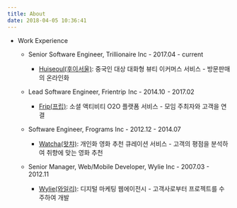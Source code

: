 ```yaml
---
title: About
date: 2018-04-05 10:36:41
---
```


- Work Experience
  - Senior Software Engineer, Trillionaire Inc - 2017.04 - current
    - [Huiseoul(후이서울)](https://www.huiseoul.com): 중국인 대상 대화형 뷰티 이커머스 서비스 - 방문판매의 온라인화

  - Lead Software Engineer, Frientrip  Inc - 2014.10  - 2017.02
    - [Frip(프립)](https://www.frip.co.kr): 소셜 액티비티 O2O 플랫폼 서비스 - 모임 주최자와 고객을 연결

  - Software Engineer, Frograms Inc - 2012.12 - 2014.07
    - [Watcha(왓챠)](https://www.watcha.net): 개인화 영화 추천 큐레이션 서비스 - 고객의 평점을 분석하여 취향에 맞는 영화 추천

  - Senior Manager, Web/Mobile Developer, Wylie Inc - 2007.03 - 2012.11
    - [Wylie(와일리)](https://www.wylie.co.kr): 디지털 마케팅 웹에이전시 - 고객사로부터 프로젝트를 수주하여 개발
